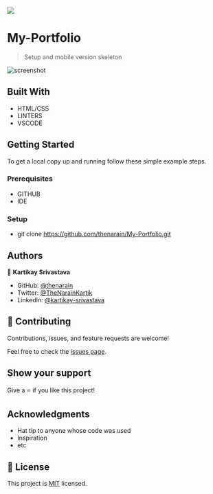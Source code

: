 ![](https://img.shields.io/badge/Microverse-blueviolet)

# My-Portfolio

> Setup and mobile version skeleton

![screenshot](./)

## Built With

- HTML/CSS
- LINTERS
- VSCODE

## Getting Started

To get a local copy up and running follow these simple example steps.

### Prerequisites

- GITHUB
- IDE

### Setup

- git clone https://github.com/thenarain/My-Portfolio.git

## Authors

👤 **Kartikay Srivastava**

- GitHub: [@thenarain](https://github.com/thenarain)
- Twitter: [@TheNarainKartik](https://twitter.com/TheNarainKartik)
- LinkedIn: [@kartikay-srivastava](https://www.linkedin.com/in/kartikay-srivastava/)

## 🤝 Contributing

Contributions, issues, and feature requests are welcome!

Feel free to check the [issues page](../../issues/).

## Show your support

Give a ⭐️ if you like this project!

## Acknowledgments

- Hat tip to anyone whose code was used
- Inspiration
- etc

## 📝 License

This project is [MIT](./MIT.md) licensed.
